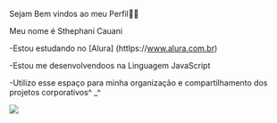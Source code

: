 
Sejam Bem vindos ao meu Perfil🤍💜

Meu nome é Sthephani Cauani

-Estou estudando no [Alura] (httlps://www.alura.com.br)

-Estou me desenvolvendoos na Linguagem  JavaScript

-Utilizo esse espaço para minha organização e compartilhamento dos projetos corporativos^ _^

![](https://media.tenor.com/U8SbClJgVZwAAAAC/sakura-blossom.gif)
